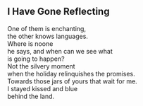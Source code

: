 I Have Gone Reflecting
----------------------
One of them is enchanting,  
the other knows languages.  
Where is noone  
he says, and when can we see what  
is going to happen?  
Not the silvery moment  
when the holiday relinquishes the promises.  
Towards those jars of yours that wait for me.  
I stayed kissed and blue  
behind the land.  
